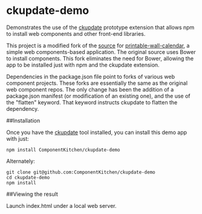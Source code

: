 # ckupdate-demo

Demonstrates the use of the [ckupdate](https://github.com/ComponentKitchen/ckupdate) prototype extension that allows npm to install web components and other front-end libraries.

This project is a modified fork of the [source](https://github.com/JanMiksovsky/printable-wall-calendar) for
[printable-wall-calendar](http://janmiksovsky.github.io/printable-wall-calendar), a simple
web components-based application. The original source uses Bower to install components.
This fork eliminates the need for Bower, allowing the app to be installed
just with npm and the ckupdate extension.

Dependencies in the package.json file point to forks of various web component projects. These forks are essentially the same
as the original web component repos. The only change has been the addition of a package.json manifest (or modification of an
existing one), and the use of the "flatten" keyword. That keyword instructs ckupdate to flatten the dependency.

##Installation

Once you have the [ckupdate](https://github.com/ComponentKitchen/ckupdate) tool installed, you can install this demo
app with just:

    npm install ComponentKitchen/ckupdate-demo

Alternately:

    git clone git@github.com:ComponentKitchen/ckupdate-demo
    cd ckupdate-demo
    npm install

##Viewing the result

Launch index.html under a local web server.


